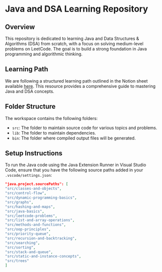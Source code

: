 # Java and DSA Learning Repository

## Overview

This repository is dedicated to learning Java and Data Structures & Algorithms (DSA) from scratch, with a focus on solving medium-level problems on LeetCode. The goal is to build a strong foundation in Java programming and algorithmic thinking.

## Learning Path

We are following a structured learning path outlined in the Notion sheet available [here](https://www.notion.so/vizvarun/JAVA-PREP-FROM-SCRATCH-TO-LEETCODE-MED-1ab2350141ee809b80e6e2598ba473f5?pvs=4). This resource provides a comprehensive guide to mastering Java and DSA concepts.

## Folder Structure

The workspace contains the following folders:

- `src`: The folder to maintain source code for various topics and problems.
- `lib`: The folder to maintain dependencies.
- `bin`: The folder where compiled output files will be generated.

## Setup Instructions

To run the Java code using the Java Extension Runner in Visual Studio Code, ensure that you have the following source paths added in your `.vscode/settings.json`:

```json
"java.project.sourcePaths": [
"src/classes-and-objects",
"src/control-flow",
"src/dynamic-programming-basics",
"src/graphs",
"src/hashing-and-maps",
"src/java-basics",
"src/leetcode-problems",
"src/list-and-array-operations",
"src/methods-and-functions",
"src/oop-principles",
"src/priority-queue",
"src/recursion-and-backtracking",
"src/searching",
"src/sorting",
"src/stack-and-queue",
"src/static-and-instance-concepts",
"src/trees"
]
```
